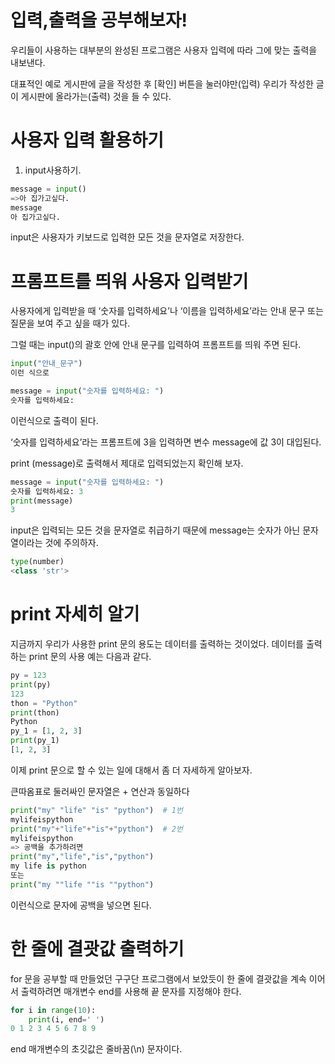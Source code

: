 # 입력,출력을 공부해보자!

우리들이 사용하는 대부분의 완성된 프로그램은 사용자 입력에 따라 그에 맞는 출력을 내보낸다. 

대표적인 예로 게시판에 글을 작성한 후 [확인] 버튼을 눌러야만(입력) 우리가 작성한 글이 게시판에 올라가는(출력) 것을 들 수 있다.

# 사용자 입력 활용하기

1. input사용하기.
```py
message = input()
=>아 집가고싶다.
message
아 집가고싶다.
```
input은 사용자가 키보드로 입력한 모든 것을 문자열로 저장한다.

# 프롬프트를 띄워 사용자 입력받기
사용자에게 입력받을 때 ‘숫자를 입력하세요’나 ‘이름을 입력하세요’라는 안내 문구 또는 질문을 보여 주고 싶을 때가 있다. 

그럴 때는 input()의 괄호 안에 안내 문구를 입력하여 프롬프트를 띄워 주면 된다.
```py
input("안내_문구")
이런 식으로

message = input("숫자를 입력하세요: ")
숫자를 입력하세요:
```
이런식으로 출력이 된다.

‘숫자를 입력하세요’라는 프롬프트에 3을 입력하면 변수 message에 값 3이 대입된다. 

print (message)로 출력해서 제대로 입력되었는지 확인해 보자.
```py
message = input("숫자를 입력하세요: ")
숫자를 입력하세요: 3
print(message)
3
```
input은 입력되는 모든 것을 문자열로 취급하기 때문에 message는 숫자가 아닌 문자열이라는 것에 주의하자.
```py
type(number)
<class 'str'>
```
# print 자세히 알기

지금까지 우리가 사용한 print 문의 용도는 데이터를 출력하는 것이었다. 데이터를 출력하는 print 문의 사용 예는 다음과 같다.
```py
py = 123
print(py)
123
thon = "Python"
print(thon)
Python
py_1 = [1, 2, 3]
print(py_1)
[1, 2, 3]
```
이제 print 문으로 할 수 있는 일에 대해서 좀 더 자세하게 알아보자.

큰따옴표로 둘러싸인 문자열은 + 연산과 동일하다
```py
print("my" "life" "is" "python")  # 1번
mylifeispython
print("my"+"life"+"is"+"python")  # 2번
mylifeispython
=> 공백을 추가하려면
print("my","life","is","python")
my life is python
또는
print("my ""life ""is ""python")
```
이런식으로 문자에 공백을 넣으면 된다.

# 한 줄에 결괏값 출력하기
for 문을 공부할 때 만들었던 구구단 프로그램에서 보았듯이 한 줄에 결괏값을 계속 이어서 출력하려면 
매개변수 end를 사용해 끝 문자를 지정해야 한다.
```py
for i in range(10):
    print(i, end=' ')
0 1 2 3 4 5 6 7 8 9
```
end 매개변수의 초깃값은 줄바꿈(\n) 문자이다.












  




















  



